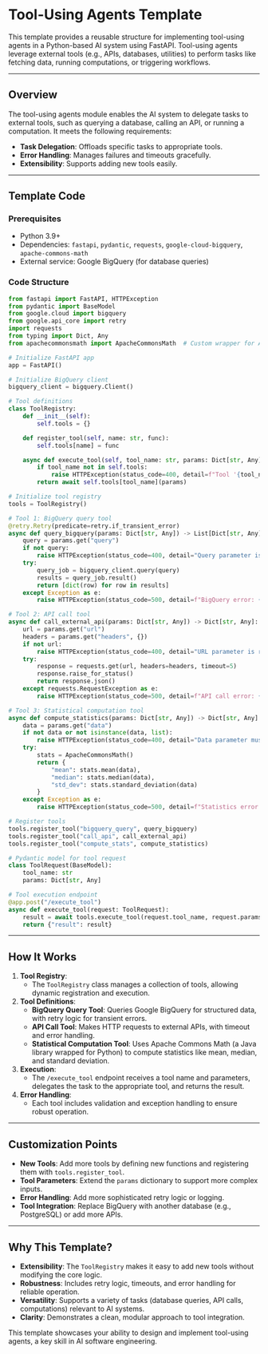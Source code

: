 # Tool-Using Agents Template

This template provides a reusable structure for implementing tool-using agents in a Python-based AI system using FastAPI. Tool-using agents leverage external tools (e.g., APIs, databases, utilities) to perform tasks like fetching data, running computations, or triggering workflows.

---

## Overview

The tool-using agents module enables the AI system to delegate tasks to external tools, such as querying a database, calling an API, or running a computation. It meets the following requirements:

- **Task Delegation**: Offloads specific tasks to appropriate tools.
- **Error Handling**: Manages failures and timeouts gracefully.
- **Extensibility**: Supports adding new tools easily.

---

## Template Code

### Prerequisites
- Python 3.9+
- Dependencies: `fastapi`, `pydantic`, `requests`, `google-cloud-bigquery`, `apache-commons-math`
- External service: Google BigQuery (for database queries)

### Code Structure

```python
from fastapi import FastAPI, HTTPException
from pydantic import BaseModel
from google.cloud import bigquery
from google.api_core import retry
import requests
from typing import Dict, Any
from apachecommonsmath import ApacheCommonsMath  # Custom wrapper for Apache Commons Math

# Initialize FastAPI app
app = FastAPI()

# Initialize BigQuery client
bigquery_client = bigquery.Client()

# Tool definitions
class ToolRegistry:
    def __init__(self):
        self.tools = {}

    def register_tool(self, name: str, func):
        self.tools[name] = func

    async def execute_tool(self, tool_name: str, params: Dict[str, Any]) -> Any:
        if tool_name not in self.tools:
            raise HTTPException(status_code=400, detail=f"Tool '{tool_name}' not found.")
        return await self.tools[tool_name](params)

# Initialize tool registry
tools = ToolRegistry()

# Tool 1: BigQuery query tool
@retry.Retry(predicate=retry.if_transient_error)
async def query_bigquery(params: Dict[str, Any]) -> List[Dict[str, Any]]:
    query = params.get("query")
    if not query:
        raise HTTPException(status_code=400, detail="Query parameter is required.")
    try:
        query_job = bigquery_client.query(query)
        results = query_job.result()
        return [dict(row) for row in results]
    except Exception as e:
        raise HTTPException(status_code=500, detail=f"BigQuery error: {str(e)}")

# Tool 2: API call tool
async def call_external_api(params: Dict[str, Any]) -> Dict[str, Any]:
    url = params.get("url")
    headers = params.get("headers", {})
    if not url:
        raise HTTPException(status_code=400, detail="URL parameter is required.")
    try:
        response = requests.get(url, headers=headers, timeout=5)
        response.raise_for_status()
        return response.json()
    except requests.RequestException as e:
        raise HTTPException(status_code=500, detail=f"API call error: {str(e)}")

# Tool 3: Statistical computation tool
async def compute_statistics(params: Dict[str, Any]) -> Dict[str, Any]:
    data = params.get("data")
    if not data or not isinstance(data, list):
        raise HTTPException(status_code=400, detail="Data parameter must be a non-empty list.")
    try:
        stats = ApacheCommonsMath()
        return {
            "mean": stats.mean(data),
            "median": stats.median(data),
            "std_dev": stats.standard_deviation(data)
        }
    except Exception as e:
        raise HTTPException(status_code=500, detail=f"Statistics error: {str(e)}")

# Register tools
tools.register_tool("bigquery_query", query_bigquery)
tools.register_tool("call_api", call_external_api)
tools.register_tool("compute_stats", compute_statistics)

# Pydantic model for tool request
class ToolRequest(BaseModel):
    tool_name: str
    params: Dict[str, Any]

# Tool execution endpoint
@app.post("/execute_tool")
async def execute_tool(request: ToolRequest):
    result = await tools.execute_tool(request.tool_name, request.params)
    return {"result": result}
```

---

## How It Works

1. **Tool Registry**:
   - The `ToolRegistry` class manages a collection of tools, allowing dynamic registration and execution.
2. **Tool Definitions**:
   - **BigQuery Query Tool**: Queries Google BigQuery for structured data, with retry logic for transient errors.
   - **API Call Tool**: Makes HTTP requests to external APIs, with timeout and error handling.
   - **Statistical Computation Tool**: Uses Apache Commons Math (a Java library wrapped for Python) to compute statistics like mean, median, and standard deviation.
3. **Execution**:
   - The `/execute_tool` endpoint receives a tool name and parameters, delegates the task to the appropriate tool, and returns the result.
4. **Error Handling**:
   - Each tool includes validation and exception handling to ensure robust operation.

---

## Customization Points

- **New Tools**: Add more tools by defining new functions and registering them with `tools.register_tool`.
- **Tool Parameters**: Extend the `params` dictionary to support more complex inputs.
- **Error Handling**: Add more sophisticated retry logic or logging.
- **Tool Integration**: Replace BigQuery with another database (e.g., PostgreSQL) or add more APIs.

---

## Why This Template?

- **Extensibility**: The `ToolRegistry` makes it easy to add new tools without modifying the core logic.
- **Robustness**: Includes retry logic, timeouts, and error handling for reliable operation.
- **Versatility**: Supports a variety of tasks (database queries, API calls, computations) relevant to AI systems.
- **Clarity**: Demonstrates a clean, modular approach to tool integration.

This template showcases your ability to design and implement tool-using agents, a key skill in AI software engineering.
